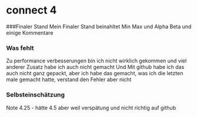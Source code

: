 # connect 4
###Finaler Stand
Mein Finaler Stand beinahltet Min Max und Alpha Beta und einige Kommentare

### Was fehlt
Zu performance verbesserungen bin ich nicht wirklich gekommen und viel anderer Zusatz habe ich auch nicht gemacht
Und Mit github habe ich das auch nicht ganz gepackt, aber ich habe das gemacht, was ich die letzten male gemacht hatte, verstand den Fehler aber nicht


### Selbsteinschätzung
Note 4.25 - hätte 4.5 aber weil verspätung und nicht richtig auf github
